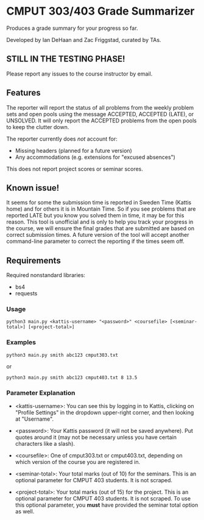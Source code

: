 # CMPUT 303/403 Grade Summarizer

Produces a grade summary for your progress so far.

Developed by Ian DeHaan and Zac Friggstad, curated by TAs.

## STILL IN THE TESTING PHASE!
Please report any issues to the course instructor by email.

## Features
The reporter will report the status of all problems from the weekly problem sets and open pools using the message ACCEPTED, ACCEPTED (LATE), or UNSOLVED. It will only report the ACCEPTED problems from the open pools to keep the clutter down.

The reporter currently does *not* account for:
* Missing headers (planned for a future version)
* Any accommodations (e.g. extensions for "excused absences")

This does not report project scores or seminar scores.

## Known issue!
It seems for some the submission time is reported in Sweden Time (Kattis home) and for others it is in Mountain Time. So if you see problems that are reported LATE but you know you solved them in time, it may be for this reason. This tool is unofficial and is only to help you track your progress in the course, we will ensure the final grades that are submitted are based on correct submission times. A future version of the tool will accept another command-line parameter to correct the reporting if the times seem off.

## Requirements

Required nonstandard libraries:
* bs4
* requests

### Usage

    python3 main.py <kattis-username> "<password>" <coursefile> [<seminar-total>] [<project-total>]

### Examples

    python3 main.py smith abc123 cmput303.txt

or

    python3 main.py smith abc123 cmput403.txt 8 13.5

### Parameter Explanation
* \<kattis-username\>:
You can see this by logging in to Kattis, clicking on "Profile Settings" in the dropdown upper-right corner, and then looking at "Username".

* \<password\>:
Your Kattis password (it will not be saved anywhere). Put quotes around it (may not be necessary unless you have certain characters like a slash).

* \<coursefile\>:
One of cmput303.txt or cmput403.txt, depending on which version of the course you are registered in.

* \<seminar-total\>:
Your total marks (out of 10) for the seminars. This is an optional parameter for CMPUT 403 students. It is not scraped.

* \<project-total\>:
Your total marks (out of 15) for the project. This is an optional parameter for CMPUT 403 students. It is not scraped. To use this optional parameter, you **must** have provided the seminar total option as well.

